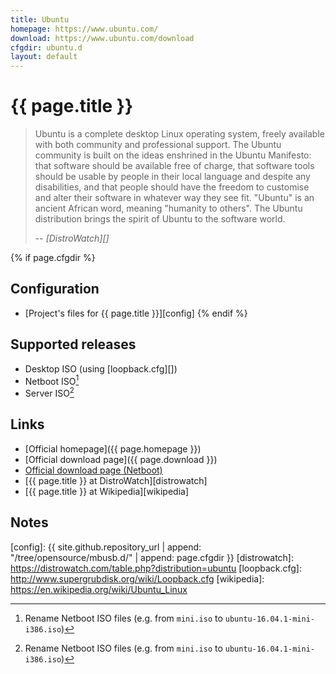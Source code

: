 ```yaml
---
title: Ubuntu
homepage: https://www.ubuntu.com/
download: https://www.ubuntu.com/download
cfgdir: ubuntu.d
layout: default
---
```


# {{ page.title }}

> Ubuntu is a complete desktop Linux operating system, freely available with
> both community and professional support. The Ubuntu community is built on the
> ideas enshrined in the Ubuntu Manifesto: that software should be available
> free of charge, that software tools should be usable by people in their local
> language and despite any disabilities, and that people should have the freedom
> to customise and alter their software in whatever way they see fit. "Ubuntu"
> is an ancient African word, meaning "humanity to others". The Ubuntu
> distribution brings the spirit of Ubuntu to the software world.
>
> -- <cite markdown="1">[DistroWatch][]</cite>


{% if page.cfgdir %}
## Configuration

- [Project's files for {{ page.title }}][config]
{% endif %}


## Supported releases

- Desktop ISO (using [loopback.cfg][])
- Netboot ISO[^note1]
- Server ISO[^note1]


## Links

- [Official homepage]({{ page.homepage }})
- [Official download page]({{ page.download }})
- [Official download page (Netboot)](http://cdimage.ubuntu.com/netboot/)
- [{{ page.title }} at DistroWatch][distrowatch]
- [{{ page.title }} at Wikipedia][wikipedia]


## Notes

[^note1]: Rename Netboot ISO files (e.g. from `mini.iso` to `ubuntu-16.04.1-mini-i386.iso`)


[config]: {{ site.github.repository_url | append: "/tree/opensource/mbusb.d/" | append: page.cfgdir }}
[distrowatch]: https://distrowatch.com/table.php?distribution=ubuntu
[loopback.cfg]: http://www.supergrubdisk.org/wiki/Loopback.cfg
[wikipedia]: https://en.wikipedia.org/wiki/Ubuntu_Linux

